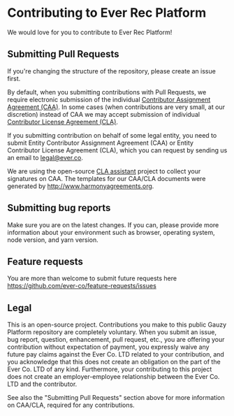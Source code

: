 # Contributing to Ever Rec Platform

We would love for you to contribute to Ever Rec Platform!

## Submitting Pull Requests

If you're changing the structure of the repository, please create an issue first.

By default, when you submitting contributions with Pull Requests, we require electronic submission of the individual [Contributor Assignment Agreement (CAA)](https://gist.github.com/evereq/95f74ae09510766ffa9379006715ccfd). In some cases (when contributions are very small, at our discretion) instead of CAA we may accept submission of individual [Contributor License Agreement (CLA)](https://gist.github.com/evereq/53ddec283243481344fb61df1706ec40).

If you submitting contribution on behalf of some legal entity, you need to submit Entity Contributor Assignment Agreement (CAA) or Entity Contributor License Agreement (CLA), which you can request by sending us an email to <legal@ever.co>.

We are using the open-source [CLA assistant](https://github.com/cla-assistant/cla-assistant) project to collect your signatures on CAA.
The templates for our CAA/CLA documents were generated by <http://www.harmonyagreements.org>.

## Submitting bug reports

Make sure you are on the latest changes.
If you can, please provide more information about your environment such as browser, operating system, node version, and yarn version.

## Feature requests

You are more than welcome to submit future requests here <https://github.com/ever-co/feature-requests/issues>

## Legal

This is an open-source project.
Contributions you make to this public Gauzy Platform repository are completely voluntary.
When you submit an issue, bug report, question, enhancement, pull request, etc., you are offering your contribution without expectation of payment, you expressly waive any future pay claims against the Ever Co. LTD related to your contribution, and you acknowledge that this does not create an obligation on the part of the Ever Co. LTD of any kind. Furthermore, your contributing to this project does not create an employer-employee relationship between the Ever Co. LTD and the contributor.

See also the "Submitting Pull Requests" section above for more information on CAA/CLA, required for any contributions.
